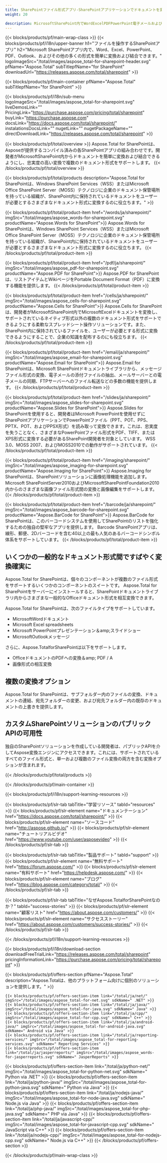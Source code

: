 ```yaml
---
title: SharePointファイル形式アプリ-SharePointアプリケーションでドキュメントを変換する 
weight: 20

description: MicrosoftSharePoint内でWordExcelPDFPowerPoint電子メールおよびイメージングドキュメント形式を変換および結合するSharePointファイル形式アプリ
---
```


{{< blocks/products/pf/main-wrap-class >}}
{{< blocks/products/pf/i18n/upper-banner h1="ファイルを操作するSharePointアプリ" h2="Microsoft SharePointアプリ内で、Word、Excel、PowerPoint、PDF、Outlook、およびその他の多くの形式を簡単に変換および結合できます。" logoImageSrc="/total/images/aspose_total-for-sharepoint-header.svg" pfName="Aspose.Total" subTitlepfName="for SharePoint" downloadUrl="https://releases.aspose.com/total/sharepoint" >}}

{{< blocks/products/pf/main-container pfName="Aspose.Total" subTitlepfName="for SharePoint" >}}

{{< blocks/products/pf/i18n/sub-menu logoImageSrc="/total/images/aspose_total-for-sharepoint.svg" liveDemosLink="" PricingLink="https://purchase.aspose.com/pricing/total/sharepoint" buyLink="https://purchase.aspose.com" docsLink="https://docs.aspose.com/total/sharepoint/" instalationsDocsLink="" nugetLink="" nugetPackageName="" directDownloadLink="https://releases.aspose.com/total/sharepoint" >}}

{{< blocks/products/pf/total/overview >}}
Aspose.Total for SharePointは、Asposeが提供するコンパイル済みの各SharePointアプリの組み合わせです。開発者がMicrosoftSharePoint内からドキュメントを簡単に変換および結合できるようにし、忠実度の高い変換で複数のドキュメント形式をサポートします。
{{< /blocks/products/pf/total/overview >}}

{{< blocks/products/pf/total/products description="Aspose.Total for SharePointは、Windows SharePoint Services（WSS）またはMicrosoft Office SharePoint Server（MOSS）テクノロジに企業のドキュメント保管場所を持っている組織が、SharePoint内に保持されているドキュメントをユーザーが必要とするさまざまなドキュメント形式に変換するのに役立ちます。" >}}

{{< blocks/products/pf/total/product-item href="/words/ja/sharepoint/" imgSrc="/total/images/aspose_words-for-sharepoint.svg" productName="Aspose.Words for SharePoint">}}
Aspose.Words for SharePointは、Windows SharePoint Services（WSS）またはMicrosoft Office SharePoint Server（MOSS）テクノロジに企業のドキュメント保管場所を持っている組織が、SharePoint内に保持されているドキュメントをユーザーが必要とするさまざまなドキュメント形式に変換するのに役立ちます。
{{< /blocks/products/pf/total/product-item >}}

{{< blocks/products/pf/total/product-item href="/pdf/ja/sharepoint/" imgSrc="/total/images/aspose_pdf-for-sharepoint.svg" productName="Aspose.PDF for SharePoint">}}
Aspose.PDF for SharePointは、リストアイテムとWikiページをPortable Document Format（PDF）に変換する機能を提供します。
{{< /blocks/products/pf/total/product-item >}}

{{< blocks/products/pf/total/product-item href="/cells/ja/sharepoint/" imgSrc="/total/images/aspose_cells-for-sharepoint.svg" productName="Aspose.Cells for SharePoint">}}
Aspose.Cells for SharePointは、開発者がMicrosoftSharePoint内でMicrosoftExcelドキュメントを変換し、サポートされているネイティブ形式以外の複数のドキュメント形式をサポートできるようにする柔軟なスプレッドシート操作ソリューションです。また、SharePoint内に保持されているファイルを、ユーザーが必要とする形式に変換できるようにすることで、企業の知識を配布するのにも役立ちます。
{{< /blocks/products/pf/total/product-item >}}

{{< blocks/products/pf/total/product-item href="/email/ja/sharepoint/" imgSrc="/total/images/aspose_email-for-sharepoint.svg" productName="Aspose.Email for SharePoint">}}
Aspose.Email for SharePointは、Microsoft SharePointドキュメントライブラリから、メッセージファイル形式の変換、電子メールの添付ファイルの抽出、メールサーバーとの電子メールの同期、FTPサーバーへのファイル転送などの多数の機能を提供します。
{{< /blocks/products/pf/total/product-item >}}

{{< blocks/products/pf/total/product-item href="/slides/ja/sharepoint/" imgSrc="/total/images/aspose_slides-for-sharepoint.svg" productName="Aspose.Slides for SharePoint">}}
Aspose.Slides for SharePointを使用すると、開発者はMicrosoft PowerPointを使用せずにSharePointアプリケーションでPowerPointファイル（PPT、POT、PPS、PPTX、POT、およびPPSX形式）を読み取って変換できます。これは、忠実度を失うことなく、さまざまなPowerPointファイル形式をPDF、TIFF、またはXPS形式に変換する必要があるSharePoint開発者を対象としています。 WSS 3.0、MOSS 2007、およびMOSS2010での動作がサポートされています。
{{< /blocks/products/pf/total/product-item >}}

{{< blocks/products/pf/total/product-item href="/imaging/sharepoint/" imgSrc="/total/images/aspose_imaging-for-sharepoint.svg" productName="Aspose.Imaging for SharePoint">}}
Aspose.Imaging for SharePointは、SharePointソリューションに画像処理機能を追加します。 Microsoft SharePointServer2010およびMicrosoftSharePointFoundation2010内からのさまざまな画像ファイル形式間の変換と画像編集をサポートします。
{{< /blocks/products/pf/total/product-item >}}

{{< blocks/products/pf/total/product-item href="/barcode/ja/sharepoint/" imgSrc="/total/images/aspose_barcode-for-sharepoint.svg" productName="Aspose.BarCode for SharePoint">}}
Aspose.BarCode for SharePointは、このバーコードシステムを使用してSharePointのリストを強化するための独自の堅牢なアプリを提供します。 Barcode SharePointアプリは、線形、郵便、2Dバーコードを含む40以上の最も人気のあるバーコードシンボル体系をサポートしています。
{{< /blocks/products/pf/total/product-item >}}

<!--<p></p>-->
<div class="col-lg-12">
 <h2 class="h2title">
  <a class="anchor" id="features" name="features">
  </a>
  いくつかの一般的なドキュメント形式間ですばやく変換確実に
 </h2>
 <p>
  Aspose.Total for SharePointは、個々のコンポーネントが複数のファイル形式をサポートするいくつかのコンポーネントのスイートです。 Aspose.Total for SharePointをサーバーにインストールすると、SharePointドキュメントライブラリ内からさまざまな一般的なOfficeドキュメント形式を相互変換できます。
 </p>
 <p>
  Aspose.Total for SharePointは、次のファイルタイプをサポートしています。
 </p>
 <ul class="unstyled">
  <li>
   MicrosoftWordドキュメント
  </li>
  <li>
   Microsoft Excel spreadsheets
  </li>
  <li>
   Microsoft PowerPointプレゼンテーション＆amp;スライドショー
  </li>
  <li>
   MicrosoftOutlookメッセージ
  </li>
 </ul>
 <p>
  さらに、Aspose.TotalforSharePointは以下をサポートします。
 </p>
 <ul class="unstyled">
  <li>
   OfficeドキュメントのPDFへの変換＆amp; PDF / A
  </li>
  <li>
   画像形式の相互変換
  </li>
 </ul>
</div>
<div class="col-lg-12">
 <h2 class="h2title">
  複数の変換オプション
 </h2>
 <p>
  Aspose.Total for SharePointは、サブフォルダー内のファイルの変換、ドキュメントの連結、宛先フォルダーの変更、および宛先フォルダー内の既存のドキュメントの上書きを提供します。
 </p>
</div>
<div class="col-lg-12">
 <h2 class="h2title">
  カスタムSharePointソリューションのパブリックAPIの可用性
 </h2>
 <p>
  独自のSharePointソリューションを作成している開発者は、パブリックAPIを介してAspose変換エンジンにアクセスできます。これには、サポートされているすべてのファイル形式と、単一および複数のファイル変換の両方を含む変換オプションが含まれます。
 </p>
</div>
<!--Feature-section Start-->
<!--Feature-section End-->

{{< /blocks/products/pf/total/products >}}

{{< /blocks/products/pf/main-container >}}


{{< blocks/products/pf/i18n/support-learning-resources >}}

{{< blocks/products/pf/slr-tab tabTitle="学習リソース" tabId="resources" >}}
{{< blocks/products/pf/slr-element name="ドキュメンテーション" href="https://docs.aspose.com/total/sharepoint/" >}} 
{{< blocks/products/pf/slr-element name="ソースコード" href="http://aspose.github.io/" >}} 
{{< blocks/products/pf/slr-element name="チュートリアルビデオ" href="https://www.youtube.com/user/asposevideo" >}} 
{{< /blocks/products/pf/slr-tab >}}

{{< blocks/products/pf/slr-tab tabTitle="製品サポート" tabId="support" >}}
{{< blocks/products/pf/slr-element name="無料サポート" href="https://forum.aspose.com/" >}} 
{{< blocks/products/pf/slr-element name="有料サポート" href="https://helpdesk.aspose.com/" >}} 
{{< blocks/products/pf/slr-element name="ブログ" href="https://blog.aspose.com/category/total/" >}} 
{{< /blocks/products/pf/slr-tab >}}

{{< blocks/products/pf/slr-tab tabTitle="なぜAspose.TotalforSharePointなのか？" tabId="success-stories" >}}
{{< blocks/products/pf/slr-element name="顧客リスト" href="https://about.aspose.com/customers/" >}} 
{{< blocks/products/pf/slr-element name="サクセスストーリー" href="https://about.aspose.com/customers/success-stories/" >}} 
{{< /blocks/products/pf/slr-tab >}}

{{< /blocks/products/pf/i18n/support-learning-resources >}}

{{< blocks/products/pf/i18n/download-section downloadFreeTrialLink="https://releases.aspose.com/total/sharepoint" pricingInformationLink="https://purchase.aspose.com/pricing/total/sharepoint" >}}

{{< blocks/products/pf/offers-section pfName="Aspose.Total" description="Aspose.Totalは、他のプラットフォーム向けに個別のソリューションを提供します。" >}}

    {{< blocks/products/pf/offers-section-item link="/total/ja/net/" imgSrc="/total/images/aspose_total-for-net.svg" sdkName=" .NET" >}}
    {{< blocks/products/pf/offers-section-item link="/total/ja/java/" imgSrc="/total/images/aspose_total-for-java.svg" sdkName=" Java" >}}
    {{< blocks/products/pf/offers-section-item link="/total/ja/cpp/" imgSrc="/total/images/aspose_total-for-cpp.svg" sdkName=" C++" >}}
    {{< blocks/products/pf/offers-section-item link="/total/ja/android-java/" imgSrc="/total/images/aspose_total-for-android-java.svg" sdkName=" Android via Java" >}}
    {{< blocks/products/pf/offers-section-item link="/total/ja/reporting-services/" imgSrc="/total/images/aspose_total-for-reporting-services.svg" sdkName=" Reporting Services" >}}
    {{< blocks/products/pf/offers-section-item link="/total/ja/jasperreports/" imgSrc="/total/images/aspose_words-for-jasperreports.svg" sdkName=" JasperReports" >}}
 {{< blocks/products/pf/offers-section-item link="/total/ja/python-net/" imgSrc="/total/images/aspose_total-for-python-net.svg" sdkName=" Python via .NET" >}}
 {{< blocks/products/pf/offers-section-item link="/total/ja/python-java/" imgSrc="/total/images/aspose_total-for-python-java.svg" sdkName=" Python via Java" >}}
 {{< blocks/products/pf/offers-section-item link="/total/ja/nodejs-java/" imgSrc="/total/images/aspose_total-for-node-java.svg" sdkName=" Node.js via Java" >}}
 {{< blocks/products/pf/offers-section-item link="/total/ja/php-java/" imgSrc="/total/images/aspose_total-for-php-java.svg" sdkName=" PHP via Java" >}}
{{< blocks/products/pf/offers-section-item link="/total/ja/javascript-cpp/" imgSrc="/total/images/aspose_total-for-javascript-cpp.svg" sdkName=" JavaScript via C++" >}}
{{< blocks/products/pf/offers-section-item link="/total/ja/nodejs-cpp/" imgSrc="/total/images/aspose_total-for-nodejs-cpp.svg" sdkName=" Node.js via C++" >}}
{{< /blocks/products/pf/offers-section >}}

{{< /blocks/products/pf/main-wrap-class >}}